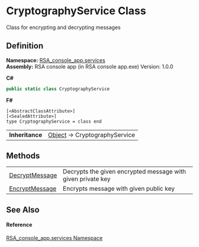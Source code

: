 # CryptographyService Class


Class for encrypting and decrypting messages



## Definition
**Namespace:** <a href="e62a6912-ae2b-9956-1793-29f38c459ec4">RSA_console_app.services</a>  
**Assembly:** RSA console app (in RSA console app.exe) Version: 1.0.0

**C#**
``` C#
public static class CryptographyService
```
**F#**
``` F#
[<AbstractClassAttribute>]
[<SealedAttribute>]
type CryptographyService = class end
```

<table><tr><td><strong>Inheritance</strong></td><td><a href="https://learn.microsoft.com/dotnet/api/system.object" target="_blank" rel="noopener noreferrer">Object</a>  →  CryptographyService</td></tr>
</table>



## Methods
<table>
<tr>
<td><a href="6231a1f0-d88b-ca97-6f53-84a142127951">DecryptMessage</a></td>
<td>Decrypts the given encrypted message with given private key</td></tr>
<tr>
<td><a href="0ffa744a-363c-4512-d584-39f6e9213298">EncryptMessage</a></td>
<td>Encrypts message with given public key</td></tr>
</table>

## See Also


#### Reference
<a href="e62a6912-ae2b-9956-1793-29f38c459ec4">RSA_console_app.services Namespace</a>  
